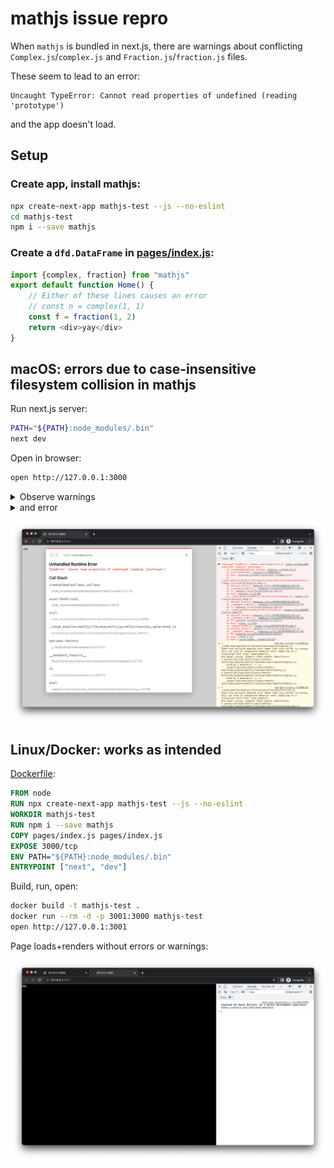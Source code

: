 # mathjs issue repro

When `mathjs` is bundled in next.js, there are warnings about conflicting `Complex.js`/`complex.js` and `Fraction.js`/`fraction.js` files.

These seem to lead to an error:
```
Uncaught TypeError: Cannot read properties of undefined (reading 'prototype')
```
and the app doesn't load.

## Setup

### Create app, install mathjs:

```bash
npx create-next-app mathjs-test --js --no-eslint
cd mathjs-test
npm i --save mathjs
```

### Create a `dfd.DataFrame` in [pages/index.js](pages/index.js):
```javascript
import {complex, fraction} from "mathjs"
export default function Home() {
    // Either of these lines causes an error
    // const n = complex(1, 1)
    const f = fraction(1, 2)
    return <div>yay</div>
}
```

## macOS: errors due to case-insensitive filesystem collision in mathjs
Run next.js server:
```bash
PATH="${PATH}:node_modules/.bin"
next dev
```
Open in browser:
```bash
open http://127.0.0.1:3000
```

<details><summary>Observe warnings</summary>

```
There are multiple modules with names that only differ in casing.
This can lead to unexpected behavior when compiling on a filesystem with other case-semantic.
Use equal casing. Compare these module identifiers:
* javascript/esm|/Users/ryan/c/mathjs-test/node_modules/mathjs/lib/esm/type/complex/Complex.js
    Used by 1 module(s), i. e.
    javascript/esm|/Users/ryan/c/mathjs-test/node_modules/mathjs/lib/esm/factoriesAny.js
* javascript/esm|/Users/ryan/c/mathjs-test/node_modules/mathjs/lib/esm/type/complex/complex.js
    Used by 2 module(s), i. e.
    javascript/esm|/Users/ryan/c/mathjs-test/node_modules/mathjs/lib/esm/type/complex/Complex.js
…
/node_modules/mathjs/lib/esm/type/fraction/Fraction.js
There are multiple modules with names that only differ in casing.
This can lead to unexpected behavior when compiling on a filesystem with other case-semantic.
Use equal casing. Compare these module identifiers:
* javascript/esm|/Users/ryan/c/mathjs-test/node_modules/mathjs/lib/esm/type/fraction/Fraction.js
    Used by 1 module(s), i. e.
    javascript/esm|/Users/ryan/c/mathjs-test/node_modules/mathjs/lib/esm/factoriesAny.js
* javascript/esm|/Users/ryan/c/mathjs-test/node_modules/mathjs/lib/esm/type/fraction/fraction.js
    Used by 2 module(s), i. e.
    javascript/esm|/Users/ryan/c/mathjs-test/node_modules/mathjs/lib/esm/type/fraction/Fraction.js
```
</details>

<details><summary>and error</summary>

```
index.js?46cb:606 Uncaught TypeError: Cannot read properties of undefined (reading 'prototype')
    at createComplexClass.isClass (Complex.js?51b2:11:3)
    at assertAndCreate (factory.js?2286:35:1)
    at eval (pureFunctionsAny.generated.js?b0ab:9:55)
    at ./node_modules/mathjs/lib/esm/entry/pureFunctionsAny.generated.js (index.js?ts=1672679205949:4021:1)
    at options.factory (webpack.js?ts=1672679205949:673:31)
    at __webpack_require__ (webpack.js?ts=1672679205949:37:33)
    at fn (webpack.js?ts=1672679205949:328:21)
    at eval (mainAny.js:11:88)
    at ./node_modules/mathjs/lib/esm/entry/mainAny.js (index.js?ts=1672679205949:4010:1)
    at options.factory (webpack.js?ts=1672679205949:673:31)
    at __webpack_require__ (webpack.js?ts=1672679205949:37:33)
    at fn (webpack.js?ts=1672679205949:328:21)
    at ./node_modules/mathjs/lib/esm/index.js (index.js?ts=1672679205949:9500:75)
    at options.factory (webpack.js?ts=1672679205949:673:31)
    at __webpack_require__ (webpack.js?ts=1672679205949:37:33)
    at fn (webpack.js?ts=1672679205949:328:21)
    at eval (index.js:7:64)
    at ./pages/index.js (index.js?ts=1672679205949:49:1)
    at options.factory (webpack.js?ts=1672679205949:673:31)
    at __webpack_require__ (webpack.js?ts=1672679205949:37:33)
    at fn (webpack.js?ts=1672679205949:328:21)
    at eval (?44d9:5:16)
    at eval (route-loader.js?ea34:211:51)
```
</details>

![](./error-screenshot.png)

## Linux/Docker: works as intended
[Dockerfile](Dockerfile):
```Dockerfile
FROM node
RUN npx create-next-app mathjs-test --js --no-eslint
WORKDIR mathjs-test
RUN npm i --save mathjs
COPY pages/index.js pages/index.js
EXPOSE 3000/tcp
ENV PATH="${PATH}:node_modules/.bin"
ENTRYPOINT ["next", "dev"]
```

Build, run, open:
```bash
docker build -t mathjs-test .
docker run --rm -d -p 3001:3000 mathjs-test
open http://127.0.0.1:3001
```

Page loads+renders without errors or warnings:

![](./success-screenshot.png)

